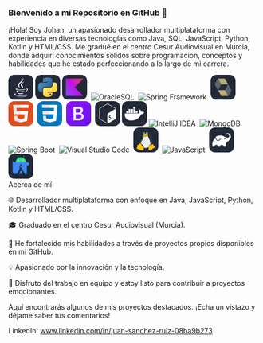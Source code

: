 

### Bienvenido a mi Repositorio en GitHub 👋
¡Hola! Soy Johan, un apasionado desarrollador multiplataforma con experiencia en diversas tecnologías como Java, SQL, JavaScript, Python, Kotlin y HTML/CSS. Me gradué en el centro Cesur Audiovisual en Murcia, donde adquirí conocimientos sólidos sobre programacion, conceptos y habilidades que he estado perfeccionando a lo largo de mi carrera.

<div>
    <img src="https://github.com/tandpfun/skill-icons/blob/main/icons/Java-Dark.svg" title="Java" alt="Java" width="50" height="50"/>
    <img src="https://github.com/tandpfun/skill-icons/blob/main/icons/Python-Dark.svg" title="Python" alt="Python" width="50" height="50"/>
    <img src="https://github.com/tandpfun/skill-icons/blob/main/icons/Kotlin-Dark.svg" title="Kotlin" alt="Kotlin" width="50" height="50"/>&nbsp;
    <img src="https://i.imgur.com/yFkUuqA.png" title="OracleSQL" alt="OracleSQL" width="50" height="50"/>&nbsp;
    <img src="https://i.imgur.com/Y7Rp14Q.png" title="Spring Framework" alt="Spring Framework" width="50" height="50"/>&nbsp;
    <img src="https://github.com/tandpfun/skill-icons/blob/main/icons/Hibernate-Dark.svg" title="Hibernate" alt="Hibernate" width="50" height="50"/>&nbsp;
    <img src="https://github.com/tandpfun/skill-icons/blob/main/icons/HTML.svg" title="HTML5" alt="HTML" width="50" height="50"/>&nbsp;
    <img src="https://github.com/tandpfun/skill-icons/blob/main/icons/CSS.svg" title="CSS3" alt="CSS" width="50" height="50"/>&nbsp;
    <img src="https://github.com/tandpfun/skill-icons/blob/main/icons/Bootstrap.svg" title="BootStrap" alt="BootStrap" width="50" height="50"/>&nbsp;
    <img src="https://github.com/tandpfun/skill-icons/blob/main/icons/Bash-Dark.svg" title="Bash" alt="Bash" width="50" height="50"/>
    <img src="https://github.com/tandpfun/skill-icons/blob/main/icons/Docker-Dark.svg" title="Docker" alt="Docker" width="50" height="50"/>
    <img src="https://github.com/tandpfun/skill-icons/blob/main/icons/IntelliJIDEA-Dark.svg" title="IntelliJ IDEA" alt="IntelliJ IDEA" width="50" height="50"/>&nbsp;
    <img src="https://github.com/tandpfun/skill-icons/blob/main/icons/MongoDB-Dark.svg" title="MongoDB" alt="MongoDB" width="50" height="50"/>&nbsp;
    <img src="https://github.com/tandpfun/skill-icons/blob/main/icons/SpringBoot-Dark.svg" title="Spring Boot" alt="Spring Boot" width="50" height="50"/>&nbsp;
    <img src="https://github.com/tandpfun/skill-icons/blob/main/icons/VisualStudioCode-Dark.svg" title="Visual Studio Code" alt="Visual Studio Code" width="50" height="50"/>&nbsp;
    <img src="https://github.com/tandpfun/skill-icons/blob/main/icons/Linux-Dark.svg" title="Linux" alt="Linux" width="50" height="50"/>&nbsp;
    <img src="https://github.com/tandpfun/skill-icons/blob/main/icons/JavaScript-Dark.svg" title="JavaScript" alt="JavaScript" width="50" height="50"/>&nbsp;
    <img src="https://github.com/tandpfun/skill-icons/blob/main/icons/Gradle-Dark.svg" title="Gradle" alt="Gradle" width="50" height="50"/>&nbsp;
    <img src="https://github.com/tandpfun/skill-icons/blob/main/icons/AndroidStudio-Dark.svg" title="Android Studio" alt="Android Studio" width="50" height="50"/>&nbsp;
</div>
Acerca de mí



🌐 Desarrollador multiplataforma con enfoque en Java, JavaScript, Python, Kotlin y HTML/CSS.




🎓 Graduado en el centro Cesur Audiovisual (Murcia).




💼 He fortalecido mis habilidades a través de proyectos propios disponibles en mi GitHub.




💡 Apasionado por la innovación y la tecnología.




👥 Disfruto del trabajo en equipo y estoy listo para contribuir a proyectos emocionantes.



Aquí encontrarás algunos de mis proyectos destacados. ¡Echa un vistazo y déjame saber tus comentarios!


LinkedIn: www.linkedin.com/in/juan-sanchez-ruiz-08ba9b273


